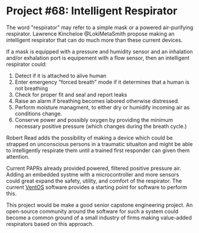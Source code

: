 # Project #68: Intelligent Respirator

The word "respirator" may refer to a simple mask or a powered air-purifying respirator. 
Lawrence Kincheloe @LokiMetaSmith propose making an intelligent respirator that can do much more than these current devices.

If a mask is equipped with a pressure and humidity sensor and an inhalation and/or exhalation port
is equipement with a flow sensor, then an intelligent respirator could:
1) Detect if it is attached to alive human
2) Enter emergency "forced breath" mode if it determines that a human is not breathing
3) Check for proper fit and seal and report leaks
4) Raise an alarm if breathing becomes labored otherwise distressed.
5) Perform moisture managment, to either dry or humidify incoming air as conditions change.
6) Conserve power and possibly oxygen by providing the minimum necessary positive pressure (which changes during the breath cycle.)

Robert Read adds the possibility of making a device which could be strapped on unconscious persons in a traumatic situaiton
and might be able to intelligently respirate them until a trained first responder can given them attention.

Current PAPRs already provided powered, filtered positive pressure air. Adding an embedded systme with
a microcontroller and more sensors could great expand the safety, utility, and comfort of the respirator.
The current [VentOS](https://gitlab.com/project-ventos/ventos) software provides a starting point for 
software to perform this.

This project would be make a good senior capstone engineering project. An open-source community around
the software for such a system could become a common ground of a small industry of firms making value-added
respirators based on this approach.
